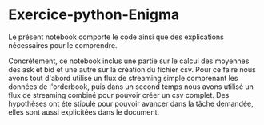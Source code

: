 # Exercice-python-Enigma

Le présent notebook comporte le code ainsi que des explications nécessaires pour le comprendre.

Concrétement, ce notebook inclus une partie sur le calcul des moyennes des ask et bid et une autre sur la création du fichier csv.
Pour ce faire nous avons tout d'abord utilisé un flux de streaming simple comprenant les données de l'orderbook, puis dans un second temps nous avons utilisé un flux de streaming combiné pour pouvoir créer un csv complet.
Des hypothèses ont été stipulé pour pouvoir avancer dans la tâche demandée, elles sont aussi explicitées dans le document.
